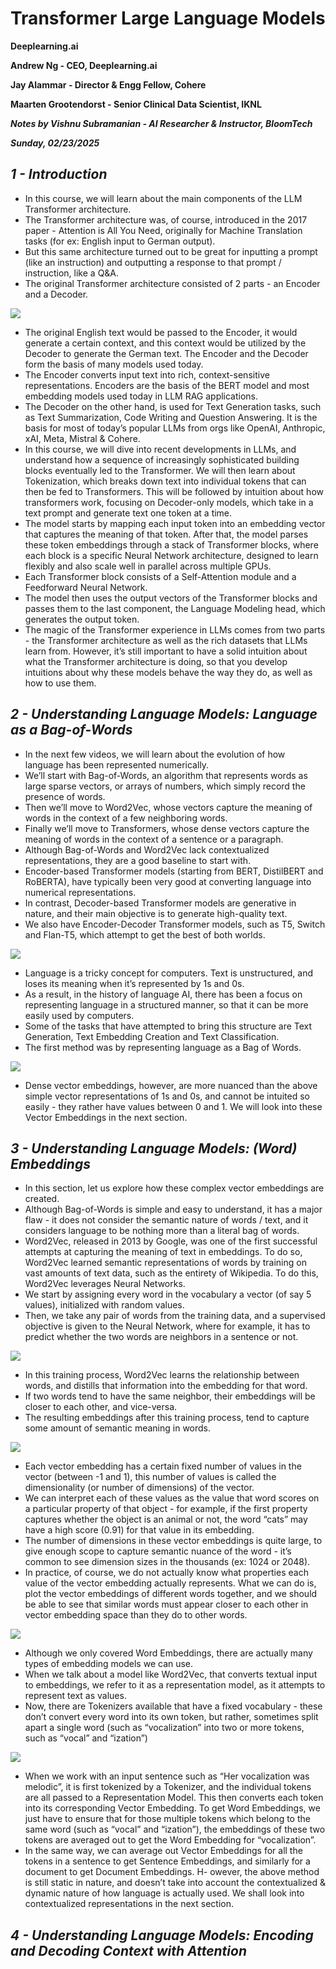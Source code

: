 # **Transformer Large Language Models**

**Deeplearning.ai**

**Andrew Ng - CEO, Deeplearning.ai**

**Jay Alammar - Director & Engg Fellow, Cohere**

**Maarten Grootendorst - Senior Clinical Data Scientist, IKNL**

***Notes by Vishnu Subramanian - AI Researcher & Instructor, BloomTech***

***Sunday, 02/23/2025***

## ***1 - Introduction***

- In this course, we will learn about the main components of the LLM Transformer architecture.
- The Transformer architecture was, of course, introduced in the 2017 paper - Attention is All You Need, originally for Machine Translation tasks (for ex: English input to German output).
- But this same architecture turned out to be great for inputting a prompt (like an instruction) and outputting a response to that prompt / instruction, like a Q&A. 
- The original Transformer architecture consisted of 2 parts - an Encoder and a Decoder.

<img src="https://drive.google.com/uc?export=view&id=17RQl0vwEDuiC8ytLFWMIyHwYhi8-JxNE">

- The original English text would be passed to the Encoder, it would generate a certain context, and this context would be utilized by the Decoder to generate the German text. The Encoder and the Decoder form the basis of many models used today.
- The Encoder converts input text into rich, context-sensitive representations. Encoders are the basis of the BERT model and most embedding models used today in LLM RAG applications.
- The Decoder on the other hand, is used for Text Generation tasks, such as Text Summarization, Code Writing and Question Answering. It is the basis for most of today’s popular LLMs from orgs like OpenAI, Anthropic, xAI, Meta, Mistral & Cohere.
- In this course, we will dive into recent developments in LLMs, and understand how a sequence of increasingly sophisticated building blocks eventually led to the Transformer. We will then learn about Tokenization, which breaks down text into individual tokens that can then be fed to  Transformers. This will be followed by intuition about how transformers work, focusing on Decoder-only models, which take in a text prompt and generate text one token at a time.
- The model starts by mapping each input token into an embedding vector that captures the meaning of that token. After that, the model parses these token embeddings through a stack of Transformer blocks, where each block is a specific Neural Network architecture, designed to learn flexibly and also scale well in parallel across multiple GPUs.  
- Each Transformer block consists of a Self-Attention module and a Feedforward Neural Network.
- The model then uses the output vectors of the Transformer blocks and passes them to the last component, the Language Modeling head, which generates the output token.
- The magic of the Transformer experience in LLMs comes from two parts - the Transformer architecture as well as the rich datasets that LLMs learn from. However, it’s still important to have a solid intuition about what the Transformer architecture is doing, so that you develop intuitions about why these models behave the way they do, as well as how to use them.

## ***2 - Understanding Language Models: Language as a Bag-of-Words***

- In the next few videos, we will learn about the evolution of how language has been represented numerically.
- We’ll start with Bag-of-Words, an algorithm that represents words as large sparse vectors, or arrays of numbers, which simply record the presence of words.
- Then we’ll move to Word2Vec, whose vectors capture the meaning of words in the context of a few neighboring words.
- Finally we’ll move to Transformers, whose dense vectors capture the meaning of words in the context of a sentence or a paragraph.
- Although Bag-of-Words and Word2Vec lack contextualized representations, they are a good baseline to start with.
- Encoder-based Transformer models (starting from BERT, DistilBERT and RoBERTA), have typically been very good at converting language into numerical representations.
- In contrast, Decoder-based Transformer models are generative in nature, and their main objective is to generate high-quality text.
- We also have Encoder-Decoder Transformer models, such as T5, Switch and Flan-T5, which attempt to get the best of both worlds.

<img src="https://drive.google.com/uc?export=view&id=19YL6Lca_EA3Vw_QIzPAaAtmrSaypQa9f">

- Language is a tricky concept for computers. Text is unstructured, and loses its meaning when it’s represented by 1s and 0s.
- As a result, in the history of language AI, there has been a focus on representing language in a structured manner, so that it can be more easily used by computers.
- Some of the tasks that have attempted to bring this structure are Text Generation, Text Embedding Creation and Text Classification.
- The first method was by representing language as a Bag of Words.

<img src="https://drive.google.com/uc?export=view&id=1ZmjoRqY_5a4sky0U_xmURntjnej_LdpC">

- Dense vector embeddings, however, are more nuanced than the above simple vector representations of 1s and 0s, and cannot be intuited so easily - they rather have values between 0 and 1. We will look into these Vector Embeddings in the next section.

## ***3 - Understanding Language Models: (Word) Embeddings***

- In this section, let us explore how these complex vector embeddings are created. 
- Although Bag-of-Words is simple and easy to understand, it has a major flaw - it does not consider the semantic nature of words / text, and it considers language to be nothing more than a literal bag of words. 
- Word2Vec, released in 2013 by Google, was one of the first successful attempts at capturing the meaning of text in embeddings. To do so, Word2Vec learned semantic representations of words by training on vast amounts of text data, such as the entirety of Wikipedia. To do this, Word2Vec leverages Neural Networks.
- We start by assigning every word in the vocabulary a vector (of say 5 values), initialized with random values. 
- Then, we take any pair of words from the training data, and a supervised objective is given to the Neural Network, where for example, it has to predict whether the two words are neighbors in a sentence or not.

<img src="https://drive.google.com/uc?export=view&id=1d879aylRVlTIHwWxMZGayzV5yqMrdZ_Y">

- In this training process, Word2Vec learns the relationship between words, and distills that information into the embedding for that word.
- If two words tend to have the same neighbor, their embeddings will be closer to each other, and vice-versa.
- The resulting embeddings after this training process, tend to capture some amount of semantic meaning in words.

<img src="https://drive.google.com/uc?export=view&id=1SmHim-t4UN0UA6TujSNhuzGkT5qIPePM">

- Each vector embedding has a certain fixed number of values in the vector (between -1 and 1), this number of values is called the dimensionality (or number of dimensions) of the vector.
- We can interpret each of these values as the value that word scores on a particular property of that object - for example, if the first property captures whether the object is an animal or not, the word “cats” may have a high score (0.91) for that value in its embedding.
- The number of dimensions in these vector embeddings is quite large, to give enough scope to capture semantic nuance of the word - it’s common to see dimension sizes in the thousands (ex: 1024 or 2048).
- In practice, of course, we do not actually know what properties each value of the vector embedding actually represents. What we can do is, plot the vector embeddings of different words together, and we should be able to see that similar words must appear closer to each other in vector embedding space than they do to other words.

<img src="https://drive.google.com/uc?export=view&id=1EkqUekBMdlQZOjdxE0mhmveG3D1NiIGp">

- Although we only covered Word Embeddings, there are actually many types of embedding models we can use.
- When we talk about a model like Word2Vec, that converts textual input to embeddings, we refer to it as a representation model, as it attempts to represent text as values.
- Now, there are Tokenizers available that have a fixed vocabulary - these don’t convert every word into its own token, but rather, sometimes split apart a single word (such as “vocalization” into two or more tokens, such as “vocal” and “ization”)

<img src="https://drive.google.com/uc?export=view&id=19uTtb_8D26Odp7ltwJHPc-auXAHW2y78">

- When we work with an input sentence such as “Her vocalization was melodic”, it is first tokenized by a Tokenizer, and the individual tokens are all passed to a Representation Model. This then converts each token into its corresponding Vector Embedding. To get Word Embeddings, we just have to ensure that for those multiple tokens which belong to the same word (such as “vocal” and “ization”), the embeddings of these two tokens are averaged out to get the Word Embedding for “vocalization”.
- In the same way, we can average out Vector Embeddings for all the tokens in a sentence to get Sentence Embeddings, and similarly for a document to get Document Embeddings.
H- owever, the above method is still static in nature, and doesn’t take into account the contextualized & dynamic nature of how language is actually used. We shall look into contextualized representations in the next section.

## ***4 - Understanding Language Models: Encoding and Decoding Context with Attention***
